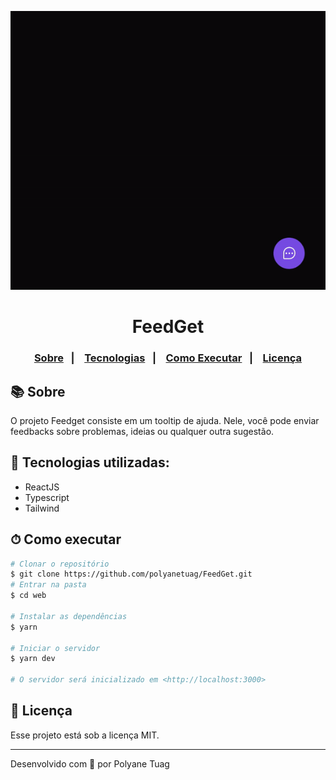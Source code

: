 <div align="center">
  <img justify-content="center" width= '800' src="./src/assets/feedget.gif" style="margin-top: 22px"/>
  <h1>FeedGet</h1>
</div>

<h3 align="center">  
  <p align="center">
    <a href="#-sobre">Sobre</a>&nbsp;&nbsp;&nbsp;|&nbsp;&nbsp;&nbsp;
    <a href="#-tecnologias">Tecnologias</a>&nbsp;&nbsp;&nbsp;|&nbsp;&nbsp;&nbsp;
    <a href="#-como-executar">Como Executar</a>&nbsp;&nbsp;&nbsp;|&nbsp;&nbsp;&nbsp;
    <a href="#-licença">Licença</a>
  </p>
</h3>

## 📚 Sobre

O projeto Feedget consiste em um tooltip de ajuda. Nele, você pode enviar feedbacks sobre problemas, ideias ou qualquer outra sugestão.

## 🚀 Tecnologias utilizadas:

- ReactJS
- Typescript
- Tailwind


## ⏱ Como executar

```bash
# Clonar o repositório
$ git clone https://github.com/polyanetuag/FeedGet.git
# Entrar na pasta  
$ cd web

# Instalar as dependências
$ yarn

# Iniciar o servidor
$ yarn dev

# O servidor será inicializado em <http://localhost:3000>
```


## 📝 Licença

Esse projeto está sob a licença MIT.

---
Desenvolvido com 💜 por Polyane Tuag